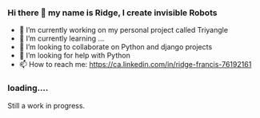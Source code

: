 ### Hi there 👋 my name is Ridge, I create invisible Robots

- 🔭 I’m currently working on my personal project called Triyangle
- 🌱 I’m currently learning ...
- 👯 I’m looking to collaborate on Python and django projects
- 🤔 I’m looking for help with Python
- 📫 How to reach me: https://ca.linkedin.com/in/ridge-francis-76192161

### loading.... 
Still a work in progress.
